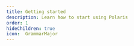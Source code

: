 ```yaml
---
title: Getting started
description: Learn how to start using Polaris
order: 1
hideChildren: true
icon:  GrammarMajor
---
```

